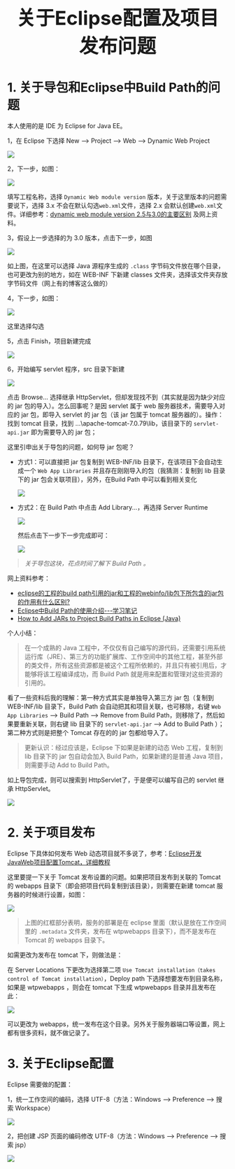 <p align="center" style="font-size:44px;font-weight:bold;">
    关于Eclipse配置及项目发布问题
</p>

# 1. 关于导包和Eclipse中Build Path的问题

本人使用的是 IDE 为 Eclipse for Java EE。

1，在 Eclipse 下选择 New --> Project --> Web --> Dynamic Web Project

![](https://img-1256179949.cos.ap-shanghai.myqcloud.com/18-8-19-40815914.jpg)

2，下一步，如图：

![](https://img-1256179949.cos.ap-shanghai.myqcloud.com/18-8-19-25202597.jpg)

填写工程名称，选择 `Dynamic Web module version` 版本，关于这里版本的问题需要说下，选择 3.x 不会在默认勾选`web.xml`文件，选择 2.x 会默认创建`web.xml`文件。详细参考：[dynamic web module version 2.5与3.0的主要区别](https://blog.csdn.net/qq_39056805/article/details/79694331) 及网上资料。

3，假设上一步选择的为 3.0 版本，点击下一步，如图

![](https://img-1256179949.cos.ap-shanghai.myqcloud.com/18-8-19-97020019.jpg)

如上图，在这里可以选择 Java 源程序生成的 `.class` 字节码文件放在哪个目录，也可更改为别的地方，如在 WEB-INF 下新建 classes 文件夹，选择该文件夹存放字节码文件（网上有的博客这么做的）

4，下一步，如图：

![](https://img-1256179949.cos.ap-shanghai.myqcloud.com/18-8-19-62312096.jpg)

这里选择勾选

5，点击 Finish，项目新建完成

![](https://img-1256179949.cos.ap-shanghai.myqcloud.com/18-8-19-9087464.jpg)

6，开始编写 servlet 程序，src 目录下新建

![](https://img-1256179949.cos.ap-shanghai.myqcloud.com/18-8-19-28219480.jpg)

点击 Browse... 选择继承 HttpServlet，但却发现找不到（其实就是因为缺少对应的 jar 包的导入）。怎么回事呢？是因 servlet 属于 web 服务器技术，需要导入对应的 jar 包，即导入 servlet 的 jar 包（该 jar 包属于 tomcat 服务器的）。操作：找到 tomcat 目录，找到 ...\apache-tomcat-7.0.79\lib，该目录下的 `servlet-api.jar` 即为需要导入的 jar 包；

这里引申出关于导包的问题，如何导 jar 包呢？

- 方式1：可以直接把 jar 包复制到 WEB-INF/lib 目录下，在该项目下会自动生成一个 `Web App Libraries` 并且存在刚刚导入的包（我猜测：复制到 lib 目录下的 jar 包会关联项目），另外，在Build Path 中可以看到相关变化

  ![](https://img-1256179949.cos.ap-shanghai.myqcloud.com/18-8-19-70479329.jpg)



- 方式2：在 Build Path 中点击 Add Library...，再选择 Server Runtime 

  ![](https://img-1256179949.cos.ap-shanghai.myqcloud.com/18-8-19-10763999.jpg)

  然后点击下一步下一步完成即可：

  ![](https://img-1256179949.cos.ap-shanghai.myqcloud.com/18-8-19-36915807.jpg)

> *关于导包这块，花点时间了解下 Build Path 。*

网上资料参考：

- [eclipse的工程的build path引用的jar和工程的webinfo/lib包下所包含的jar包的作用有什么区别?](http://www.iteye.com/problems/31264)
- [Eclipse中Build Path的使用介绍---学习笔记](https://blog.csdn.net/u013991521/article/details/48295115)
- [How to Add JARs to Project Build Paths in Eclipse (Java)](https://www.wikihow.com/Add-JARs-to-Project-Build-Paths-in-Eclipse-(Java))

个人小结：

> 在一个成熟的  Java 工程中，不仅仅有自己编写的源代码，还需要引用系统运行库（JRE）、第三方的功能扩展库、工作空间中的其他工程，甚至外部的类文件，所有这些资源都是被这个工程所依赖的，并且只有被引用后，才能够将该工程编译成功，而 Build Path 就是用来配置和管理对这些资源的引用的。

看了一些资料后我的理解：第一种方式其实是单独导入第三方 jar 包（复制到 WEB-INF/lib 目录下，Build Path 会自动把其和项目关联，也可移除，右键 `Web App Libraries` --> Build Path --> Remove from Build Path，则移除了，然后如果要重新关联，则右键 lib 目录下的 `servlet-api.jar` --> Add to Build Path ）；第二种方式则是把整个 Tomcat 存在的的 jar 包都给导入了。

> 更新认识：经过应该是，Eclipse 下如果是新建的动态 Web 工程，复制到 lib 目录下的 jar 包自动会加入 Build Path，如果新建的是普通 Java 项目，则需要手动 Add to Build Path。

如上导包完成，则可以搜索到 HttpServlet了，于是便可以编写自己的 servlet 继承 HttpServlet。

![](https://img-1256179949.cos.ap-shanghai.myqcloud.com/18-8-19-9114233.jpg)



# 2. 关于项目发布 

Eclipse 下具体如何发布 Web 动态项目就不多说了，参考：[Eclipse开发JavaWeb项目配置Tomcat，详细教程](https://blog.csdn.net/zs20082012/article/details/79138204)

这里要提一下关于 Tomcat 发布设置的问题。如果把项目发布到关联的 Tomcat 的 webapps 目录下（即会把项目代码复制到该目录），则需要在新建 tomcat 服务器的时候进行设置，如图：

![](https://img-1256179949.cos.ap-shanghai.myqcloud.com/18-8-19-54924843.jpg)

> 上图的红框部分表明，服务的部署是在 eclipse 里面（默认是放在工作空间里的 `.metadata` 文件夹，发布在 wtpwebapps 目录下），而不是发布在 Tomcat 的 webapps 目录下。

如需更改为发布在 tomcat 下，则做法是：

在 Server Locations 下更改为选择第二项 `Use Tomcat installation（takes control of Tomcat installation）`，Deploy path 下选择想要发布到目录名称，如果是 wtpwebapps ，则会在 tomcat 下生成 wtpwebapps 目录并且发布在此：

![](https://img-1256179949.cos.ap-shanghai.myqcloud.com/18-8-19-98726659.jpg)

可以更改为 webapps，统一发布在这个目录。另外关于服务器端口等设置，网上都有很多资料，就不做记录了。



# 3. 关于Eclipse配置

Eclipse 需要做的配置：

1，统一工作空间的编码，选择 UTF-8（方法：Windows --> Preference --> 搜索 Workspace）

![](https://img-1256179949.cos.ap-shanghai.myqcloud.com/18-8-25-222302.jpg)

2，把创建 JSP 页面的编码修改 UTF-8（方法：Windows --> Preference --> 搜索 jsp）

![](https://img-1256179949.cos.ap-shanghai.myqcloud.com/18-8-25-23658950.jpg)



